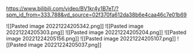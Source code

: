 https://www.bilibili.com/video/BV1kr4y1B7eT/?spm_id_from=333.788&vd_source=02f370fa612da38b6e4caa46c7e01b69




![[Pasted image 20221224205342.png]]
![[Pasted image 20221224205303.png]]
![[Pasted image 20221224205204.png]]
![[Pasted image 20221224205156.png]]
![[Pasted image 20221224205107.png]]
![[Pasted image 20221224205037.png]]